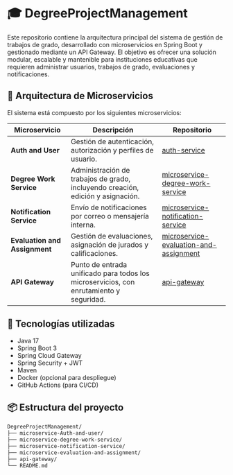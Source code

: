 # 🎓 DegreeProjectManagement

Este repositorio contiene la arquitectura principal del sistema de gestión de trabajos de grado, desarrollado con microservicios en Spring Boot y gestionado mediante un API Gateway. El objetivo es ofrecer una solución modular, escalable y mantenible para instituciones educativas que requieren administrar usuarios, trabajos de grado, evaluaciones y notificaciones.

## 🧱 Arquitectura de Microservicios

El sistema está compuesto por los siguientes microservicios:

| Microservicio | Descripción | Repositorio |
|---------------|-------------|-------------|
| **Auth and User** | Gestión de autenticación, autorización y perfiles de usuario. | [auth-service](https://github.com/juanserealpe/auth-service) |
| **Degree Work Service** | Administración de trabajos de grado, incluyendo creación, edición y asignación. | [microservice-degree-work-service](https://github.com/JhersonCastro/microservice-degree-work-service) |
| **Notification Service** | Envío de notificaciones por correo o mensajería interna. | [microservice-notification-service](https://github.com/JhersonCastro/microservice-notification-service) |
| **Evaluation and Assignment** | Gestión de evaluaciones, asignación de jurados y calificaciones. | [microservice-evaluation-and-assignment](https://github.com/JhersonCastro/microservice-evaluation-and-assignment) |
| **API Gateway** | Punto de entrada unificado para todos los microservicios, con enrutamiento y seguridad. | [api-gateway](https://github.com/JhersonCastro/api-gateway) |

## 🚀 Tecnologías utilizadas

- Java 17
- Spring Boot 3
- Spring Cloud Gateway
- Spring Security + JWT
- Maven
- Docker (opcional para despliegue)
- GitHub Actions (para CI/CD)

## 📦 Estructura del proyecto

```bash
DegreeProjectManagement/
├── microservice-Auth-and-user/
├── microservice-degree-work-service/
├── microservice-notification-service/
├── microservice-evaluation-and-assignment/
├── api-gateway/
└── README.md
